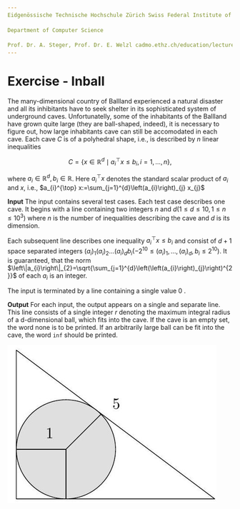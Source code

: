 ```yaml
---
Eidgenössische Technische Hochschule Zürich Swiss Federal Institute of Technology Zurich Algorithms Lab HS22

Department of Computer Science

Prof. Dr. A. Steger, Prof. Dr. E. Welzl cadmo.ethz.ch/education/lectures/HS22/algolab
---
```


# Exercise - Inball

The many-dimensional country of Ballland experienced a natural disaster and all its inhibitants have to seek shelter in its sophisticated system of underground caves. Unfortunatelly, some of the inhabitants of the Ballland have grown quite large (they are ball-shaped, indeed), it is necessary to figure out, how large inhabitants cave can still be accomodated in each cave. Each cave $C$ is of a polyhedral shape, i.e., is described by $n$ linear inequalities

$$
C=\left\{x \in \mathbb{R}^{d} \mid a_{i}^{\top} x \leqslant b_{i}, i=1, \ldots, n\right\},
$$

where $a_{i} \in \mathbb{R}^{d}, b_{i} \in \mathbb{R}$. Here $a_{i}^{\top} x$ denotes the standard scalar product of $a_{i}$ and $x$, i.e., $a_{i}^{\top} x:=\sum_{j=1}^{d}\left(a_{i}\right)_{j} x_{j}$

**Input** The input contains several test cases. Each test case describes one cave. It begins with a line containing two integers $n$ and $d\left(1 \leqslant d \leqslant 10,1 \leqslant n \leqslant 10^{3}\right)$ where $n$ is the number of inequalities describing the cave and $d$ is its dimension.

Each subsequent line describes one inequality $a_{i}^{\top} x \leqslant b_{i}$ and consist of $d+1$ space separated integers $\left(a_{i}\right)_{1}\left(a_{i}\right)_{2} \ldots\left(a_{i}\right)_{d} b_{i}\left(-2^{10} \leqslant\left(a_{i}\right)_{1}, \ldots,\left(a_{i}\right)_{d}, b_{i} \leqslant 2^{10}\right)$. It is guaranteed, that the norm $\left\|a_{i}\right\|_{2}=\sqrt{\sum_{j=1}^{d}\left(\left(a_{i}\right)_{j}\right)^{2}}$ of each $a_{i}$ is an integer.

The input is terminated by a line containing a single value 0 .

**Output** For each input, the output appears on a single and separate line. This line consists of a single integer $r$ denoting the maximum integral radius of a d-dimensional ball, which fits into the cave. If the cave is an empty set, the word none is to be printed. If an arbitrarily large ball can be fit into the cave, the word `inf` should be printed.

![](problem.assets/2023_02_04_58cc0dc68fb60f535f36g-1.jpg)

